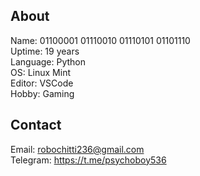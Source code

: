 About
-----
Name: 01100001 01110010 01110101 01101110 <br/>
Uptime: 19 years <br/>
Language: Python <br/>
OS: Linux Mint   <br/>
Editor: VSCode   <br/>
Hobby: Gaming    <br/>

Contact
-------
Email: robochitti236@gmail.com       <br/>
Telegram: https://t.me/psychoboy536  <br/>
